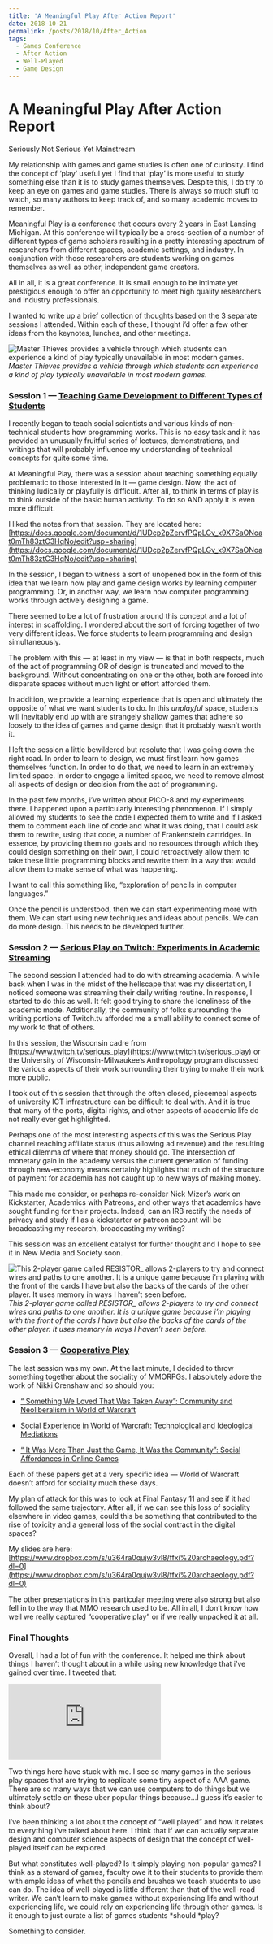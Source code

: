 ```yaml
---
title: 'A Meaningful Play After Action Report'
date: 2018-10-21
permalink: /posts/2018/10/After_Action
tags:
  - Games Conference
  - After Action
  - Well-Played
  - Game Design
---
```

# A Meaningful Play After Action Report

Seriously Not Serious Yet Mainstream

My relationship with games and game studies is often one of curiosity. I find the concept of ‘play’ useful yet I find that ‘play’ is more useful to study something else than it is to study games themselves. Despite this, I do try to keep an eye on games and game studies. There is always so much stuff to watch, so many authors to keep track of, and so many academic moves to remember.

Meaningful Play is a conference that occurs every 2 years in East Lansing Michigan. At this conference will typically be a cross-section of a number of different types of game scholars resulting in a pretty interesting spectrum of researchers from different spaces, academic settings, and industry. In conjunction with those researchers are students working on games themselves as well as other, independent game creators.

All in all, it is a great conference. It is small enough to be intimate yet prestigious enough to offer an opportunity to meet high quality researchers and industry professionals.

I wanted to write up a brief collection of thoughts based on the 3 separate sessions I attended. Within each of these, I thought i’d offer a few other ideas from the keynotes, lunches, and other meetings.

![Master Thieves provides a vehicle through which students can experience a kind of play typically unavailable in most modern games.](https://cdn-images-1.medium.com/max/2000/1*3wOGaIvAEM4E6DCpRKizww.jpeg)*Master Thieves provides a vehicle through which students can experience a kind of play typically unavailable in most modern games.*

### Session 1 — [Teaching Game Development to Different Types of Students](http://meaningfulplay.msu.edu/program.php?session=111)

I recently began to teach social scientists and various kinds of non-technical students how programming works. This is no easy task and it has provided an unusually fruitful series of lectures, demonstrations, and writings that will probably influence my understanding of technical concepts for quite some time.

At Meaningful Play, there was a session about teaching something equally problematic to those interested in it — game design. Now, the act of thinking ludically or playfully is difficult. After all, to think in terms of play is to think outside of the basic human activity. To do so AND apply it is even more difficult.

I liked the notes from that session. They are located here: [https://docs.google.com/document/d/1UDcp2pZervfPQpLGv_x9X7SaONoat0mTh83ztC3HqNo/edit?usp=sharing](https://docs.google.com/document/d/1UDcp2pZervfPQpLGv_x9X7SaONoat0mTh83ztC3HqNo/edit?usp=sharing)

In the session, I began to witness a sort of unopened box in the form of this idea that we learn how play and game design works by learning computer programming. Or, in another way, we learn how computer programming works through actively designing a game.

There seemed to be a lot of frustration around this concept and a lot of interest in scaffolding. I wondered about the sort of forcing together of two very different ideas. We force students to learn programming and design simultaneously.

The problem with this — at least in my view — is that in both respects, much of the act of programming OR of design is truncated and moved to the background. Without concentrating on one or the other, both are forced into disparate spaces without much light or effort afforded them.

In addition, we provide a learning experience that is open and ultimately the opposite of what we want students to do. In this *unplayful* space, students will inevitably end up with are strangely shallow games that adhere so loosely to the idea of games and game design that it probably wasn’t worth it.

I left the session a little bewildered but resolute that I was going down the right road. In order to learn to design, we must first learn how games themselves function. In order to do that, we need to learn in an extremely limited space. In order to engage a limited space, we need to remove almost all aspects of design or decision from the act of programming.

In the past few months, i’ve written about PICO-8 and my experiments there. I happened upon a particularly interesting phenomenon. If I simply allowed my students to see the code I expected them to write and if I asked them to comment each line of code and what it was doing, that I could ask them to rewrite, using that code, a number of Frankenstein cartridges. In essence, by providing them no goals and no resources through which they could design something on their own, I could retroactively allow them to take these little programming blocks and rewrite them in a way that would allow them to make sense of what was happening.

I want to call this something like, “exploration of pencils in computer languages.”

Once the pencil is understood, then we can start experimenting more with them. We can start using new techniques and ideas about pencils. We can do more design. This needs to be developed further.

### Session 2 — [Serious Play on Twitch: Experiments in Academic Streaming](http://meaningfulplay.msu.edu/program.php?session=112)

The second session I attended had to do with streaming academia. A while back when I was in the midst of the hellscape that was my dissertation, I noticed someone was streaming their daily writing routine. In response, I started to do this as well. It felt good trying to share the loneliness of the academic mode. Additionally, the community of folks surrounding the writing portions of Twitch.tv afforded me a small ability to connect some of my work to that of others.

In this session, the Wisconsin cadre from [https://www.twitch.tv/serious_play](https://www.twitch.tv/serious_play) or the University of Wisconsin-Milwaukee’s Anthropology program discussed the various aspects of their work surrounding their trying to make their work more public.

I took out of this session that through the often closed, piecemeal aspects of university ICT infrastructure can be difficult to deal with. And it is true that many of the ports, digital rights, and other aspects of academic life do not really ever get highlighted.

Perhaps one of the most interesting aspects of this was the Serious Play channel reaching affiliate status (thus allowing ad revenue) and the resulting ethical dilemma of where that money should go. The intersection of monetary gain in the academy versus the current generation of funding through new-economy means certainly highlights that much of the structure of payment for academia has not caught up to new ways of making money.

This made me consider, or perhaps re-consider Nick Mizer’s work on Kickstarter, Academics with Patreons, and other ways that academics have sought funding for their projects. Indeed, can an IRB rectify the needs of privacy and study if I as a kickstarter or patreon account will be broadcasting my research, broadcasting my writing?

This session was an excellent catalyst for further thought and I hope to see it in New Media and Society soon.

![This 2-player game called RESISTOR_ allows 2-players to try and connect wires and paths to one another. It is a unique game because i’m playing with the front of the cards I have but also the backs of the cards of the other player. It uses memory in ways I haven’t seen before.](https://cdn-images-1.medium.com/max/2000/1*p-xTPKJyLs9Hn8yZANJifA.jpeg)*This 2-player game called RESISTOR_ allows 2-players to try and connect wires and paths to one another. It is a unique game because i’m playing with the front of the cards I have but also the backs of the cards of the other player. It uses memory in ways I haven’t seen before.*

### Session 3 — [Cooperative Play](http://meaningfulplay.msu.edu/program.php?session=101)

The last session was my own. At the last minute, I decided to throw something together about the sociality of MMORPGs. I absolutely adore the work of Nikki Crenshaw and so should you:

* [“ Something We Loved That Was Taken Away”: Community and Neoliberalism in World of Warcraft](/citations?view_op=view_citation&hl=en&user=zmRH6E0AAAAJ&sortby=pubdate&citation_for_view=zmRH6E0AAAAJ:eflP2zaiRacC)

* [Social Experience in World of Warcraft: Technological and Ideological Mediations](/citations?view_op=view_citation&hl=en&user=zmRH6E0AAAAJ&sortby=pubdate&citation_for_view=zmRH6E0AAAAJ:D_sINldO8mEC)

* [“ It Was More Than Just the Game, It Was the Community”: Social Affordances in Online Games](/citations?view_op=view_citation&hl=en&user=zmRH6E0AAAAJ&sortby=pubdate&citation_for_view=zmRH6E0AAAAJ:UeHWp8X0CEIC)

Each of these papers get at a very specific idea — World of Warcraft doesn’t afford for sociality much these days.

My plan of attack for this was to look at Final Fantasy 11 and see if it had followed the same trajectory. After all, if we can see this loss of sociality elsewhere in video games, could this be something that contributed to the rise of toxicity and a general loss of the social contract in the digital spaces?

My slides are here: [https://www.dropbox.com/s/u364ra0qujw3vl8/ffxi%20archaeology.pdf?dl=0](https://www.dropbox.com/s/u364ra0qujw3vl8/ffxi%20archaeology.pdf?dl=0)

The other presentations in this particular meeting were also strong but also fell in to the way that MMO research used to be. All in all, I don’t know how well we really captured “cooperative play” or if we really unpacked it at all.

### Final Thoughts

Overall, I had a lot of fun with the conference. It helped me think about things I haven’t thought about in a while using new knowledge that i’ve gained over time. I tweeted that:

<iframe src="https://medium.com/media/690bdddaf2f4bbf5f7579a55507cd9f0" frameborder=0></iframe>

Two things here have stuck with me. I see so many games in the serious play spaces that are trying to replicate some tiny aspect of a AAA game. There are so many ways that we can use computers to do things but we ultimately settle on these uber popular things because…I guess it’s easier to think about?

I’ve been thinking a lot about the concept of “well played” and how it relates to everything i’ve talked about here. I think that if we can actually separate design and computer science aspects of design that the concept of well-played itself can be explored.

But what constitutes well-played? Is it simply playing non-popular games? I think as a steward of games, faculty owe it to their students to provide them with ample ideas of what the pencils and brushes we teach students to use can do. The idea of well-played is little different than that of the well-read writer. We can’t learn to make games without experiencing life and without experiencing life, we could rely on experiencing life through other games. Is it enough to just curate a list of games students *should *play?

Something to consider.
